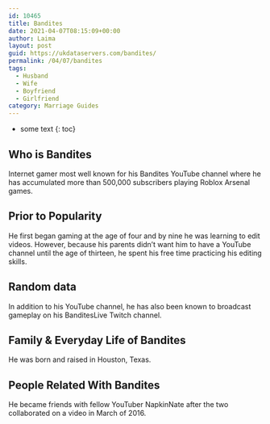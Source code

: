 ```yaml
---
id: 10465
title: Bandites
date: 2021-04-07T08:15:09+00:00
author: Laima
layout: post
guid: https://ukdataservers.com/bandites/
permalink: /04/07/bandites
tags:
  - Husband
  - Wife
  - Boyfriend
  - Girlfriend
category: Marriage Guides
---
```


* some text
{: toc}


## Who is Bandites
                  
                  
                  
Internet gamer most well known for his Bandites YouTube channel where he has accumulated more than 500,000 subscribers playing Roblox Arsenal games. 
                  
              
            
              
            
                
                
                
## Prior to Popularity
                  
                  
                  
He first began gaming at the age of four and by nine he was learning to edit videos. However, because his parents didn&#8217;t want him to have a YouTube channel until the age of thirteen, he spent his free time practicing his editing skills. 
                  
              
            
              
            
                
                
                
## Random data
                  
                  
                  
In addition to his YouTube channel, he has also been known to broadcast gameplay on his BanditesLive Twitch channel. 
                  
              
            
              
            
                
                
                
## Family & Everyday Life of Bandites
                  
                  
                  
He was born and raised in Houston, Texas. 
                  
              
            
              
            
                
                
                
## People Related With Bandites
                  
                  
                  
He became friends with fellow YouTuber NapkinNate after the two collaborated on a video in March of 2016. 
                  
              
            
              
            
                
              
            
              
              
            
            
              
            
          
          
          